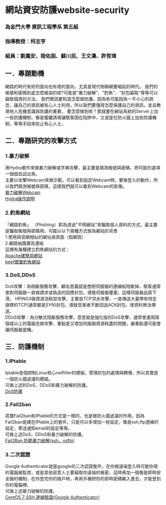 # 網站資安防護website-security
### 為金門大學 資訊工程學系 第五組
### 指導教授：柯志亨
### 組員：劉鳳安、陸佑函、蘇川民、王文濤、許哲瑋
## 一．專題動機
網路的時代有好的面向也有壞的面向，尤其是現代物聯網要崛起的時代。
我們的帳號和密碼到底怎麼被盜的呢?可能是"暴力破解"、"釣魚"、"封包竊取"等等可以竊取個資的方法，
我們應該要知道怎麼做防護，因為有可能因為一不小心的疏忽，讓自己的資訊被有心人士利用，所以我們要懂得怎麼保護自己的資訊，並且教導他人危機意識與防護的重要，
要怎麼做到呢？那就要在網站系統的Server上加一些防護機制，像是蜜罐誘導讓駭客困在陷阱中，又或是在防火牆上加些防護機制，等等手段來防止有心人士。
## 二．專題研究的攻擊方式
### 1.暴力破解
用Hydra套件來做暴力破解或字典攻擊，最主要是猜測帳號與密碼，把可能的選項一個個去試出來。  
主要以攻擊Webcam來做示範，可以看到設定Webcam時，要做登入的動作，所以我們猜測帳號與密碼，這樣我們就可以看到Webcam的影像。  
[暴力破解Webcam](https://github.com/NQUwebsecurityproject/website-security/blob/master/%E6%9A%B4%E5%8A%9B%E7%A0%B4%E8%A7%A3Webcam/README.md)    
[Hydra操作說明](https://github.com/LarrySu508/website-security/tree/master/Hydra%E6%93%8D%E4%BD%9C%E8%AA%AA%E6%98%8E)     
### 2.釣魚網站
 「網路釣魚」 （Phishing）即為透過"不明網站"來騙取個人資料的方式，最主要是騙取帳號與密碼用，可能以以下兩種方式做為網站的背景  
 1.使用與官網相似的網址與頁面（假網頁）  
 2.網路抽獎廣告連結  
 這裡有幾種建立釣魚網站的方式：  
 [Apache建簡易網站](https://github.com/NQUwebsecurityproject/website-security/tree/master/XSS%E6%94%BB%E6%93%8A/hackpasswd/hackerproof)  
 [beef建置釣魚網站]() 
### 3.DoS,DDoS
DoS攻擊：為阻斷服務攻擊，顧名思義就是想把伺服器的連線給阻斷掉，駭客通常會對伺服器一直做請求或偽造的回應封包，導致伺服器壅塞，這樣伺服器品質下滑。 
HPING3做資源消耗型攻擊，主要是TCP洪水攻擊，一直傳送大量帶有特定旗標的TCP(通常都是SYN)封包，導致受害者不斷回送ACK封包，使資料無法傳送。  
DDoS攻擊：為分散式阻斷服務攻擊，意思就是強化版的DoS攻擊，通常會運用兩個或以上的電腦去做攻擊，重點是又增加伺服器資源耗盡的問題，嚴重點還可能會讓伺服器當機。
## 三．防護機制
### 1.IPtable
Iptable是個控制Linux核心netfilter的模組，管理封包的處理與轉傳，所以其實是一個防火牆過濾的模組。  
可做上述的DoS、DDoS和暴力破解的防護。  
[DoS防護](https://github.com/LarrySu508/website-security/blob/master/DoS%E9%98%B2%E8%AD%B7/README.md)
### 2.Fail2ban
其實Fail2ban和IPtable的方式是一樣的，也是做防火牆過濾的作用，因為Fail2ban是建在IPtable上的套件，只是可以多增加一些設定，像是ssh,ftp連線的設定，寄送通知email的設定等等。  
可做上述DoS、DDoS和暴力破解的防護。  
[Fail2Ban 防範暴力破解(ssh、vsftp)](https://github.com/NQUwebsecurityproject/website-security/tree/master/Fail2Ban%20%E9%98%B2%E7%AF%84%E6%9A%B4%E5%8A%9B%E7%A0%B4%E8%A7%A3(ssh%E3%80%81vsftp))
### 3.二次認證
Google Authenticator就是google的二次認證套件，在你做遠端登入時可能你用的電腦被監控，或是其他惡意人士要竊取你遠端的帳密，這時再加一個像是即時安全鎖的機制，在你登完你的帳戶時，再用手機把你的即時密碼輸入進去，才能登到你的電腦裡。  
可做上述暴力破解的防護。  
[CentOS 7 SSH 連線驗證(Google Authenticator)](https://github.com/NQUwebsecurityproject/website-security/tree/master/google%E4%BA%8C%E6%AC%A1%E8%AA%8D%E8%AD%89(%E9%98%B2%E6%9A%B4%E5%8A%9B%E7%A0%B4%E8%A7%A3))
